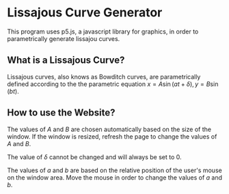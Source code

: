 # Lissajous Curve Generator
This program uses p5.js, a javascript library for graphics, in order to parametrically generate lissajou curves.

## What is a Lissajous Curve?
Lissajous curves, also knows as Bowditch curves, are parametrically defined according to the the parametric equation $x = A \sin(at + \delta), y = B \sin(bt)$.

## How to use the Website?
The values of $A$ and $B$ are chosen automatically based on the size of the window. If the window is resized, refresh the page to change the values of $A$ and $B$.

The value of $\delta$ cannot be changed and will always be set to $0$.

The values of $a$ and $b$ are based on the relative position of the user's mouse on the window area. Move the mouse in order to change the values of $a$ and $b$.

